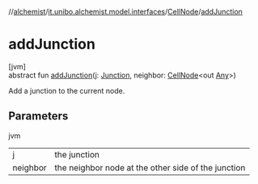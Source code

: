 //[alchemist](../../../index.md)/[it.unibo.alchemist.model.interfaces](../index.md)/[CellNode](index.md)/[addJunction](add-junction.md)

# addJunction

[jvm]\
abstract fun [addJunction](add-junction.md)(j: [Junction](../../it.unibo.alchemist.model.implementations.molecules/-junction/index.md), neighbor: [CellNode](index.md)<out [Any](https://kotlinlang.org/api/latest/jvm/stdlib/kotlin/-any/index.html)>)

Add a junction to the current node.

## Parameters

jvm

| | |
|---|---|
| j | the junction |
| neighbor | the neighbor node at the other side of the junction |
